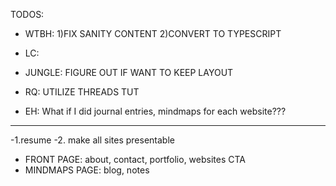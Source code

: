 TODOS:

- WTBH:
  1)FIX SANITY CONTENT
  2)CONVERT TO TYPESCRIPT

- LC:

- JUNGLE: FIGURE OUT IF WANT TO KEEP LAYOUT

- RQ: UTILIZE THREADS TUT

- EH: What if I did journal entries, mindmaps for each website???

---

-1.resume
-2. make all sites presentable

- FRONT PAGE: about, contact, portfolio, websites CTA
- MINDMAPS PAGE: blog, notes
